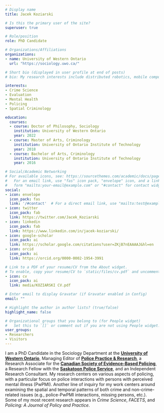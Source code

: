 ```yaml
---
# Display name
title: Jacek Koziarski

# Is this the primary user of the site?
superuser: true

# Role/position
role: PhD Candidate

# Organizations/Affiliations
organizations:
- name: University of Western Ontario
  url: "https://sociology.uwo.ca/"

# Short bio (displayed in user profile at end of posts)
# bio: My research interests include distributed robotics, mobile computing and programmable matter.

interests:
- Crime Science
- Evaluation
- Mental Health
- Policing
- Spatial Criminology

education:
  courses:
  - course: Doctor of Philosophy, Sociology
    institution: University of Western Ontario
    year: 2022
  - course: Master of Arts, Criminology
    institution: University of Ontario Institute of Technology
    year: 2018
  - course: Bachelor of Arts, Criminology
    institution: University of Ontario Institute of Technology
    year: 2016

# Social/Academic Networking
# For available icons, see: https://sourcethemes.com/academic/docs/page-builder/#icons
#   For an email link, use "fas" icon pack, "envelope" icon, and a link in the
#   form "mailto:your-email@example.com" or "#contact" for contact widget.
social:
- icon: envelope
  icon_pack: fas
  link: '/#contact'  # For a direct email link, use "mailto:test@example.org".
- icon: twitter
  icon_pack: fab
  link: https://twitter.com/Jacek_Koziarski
- icon: linkedin
  icon_pack: fab
  link: https://www.linkedin.com/in/jacek-koziarski/
- icon: google-scholar
  icon_pack: ai
  link: https://scholar.google.com/citations?user=ZKjB7nEAAAAJ&hl=en
- icon: orcid
  icon_pack: ai
  link: https://orcid.org/0000-0002-1954-3991

# Link to a PDF of your resume/CV from the About widget.
# To enable, copy your resume/CV to `static/files/cv.pdf` and uncomment the lines below.
- icon: cv
  icon_pack: ai
  link: media/KOZIARSKI CV.pdf

# Enter email to display Gravatar (if Gravatar enabled in Config)
email: ""

# Highlight the author in author lists? (true/false)
highlight_name: false

# Organizational groups that you belong to (for People widget)
#   Set this to `[]` or comment out if you are not using People widget.
user_groups:
- Researchers
- Visitors
---
```


I am a PhD Candidate in the Sociology Department at the [**University of Western Ontario**](https://sociology.uwo.ca/), Managing Editor of [**Police Practice & Research**](https://www.tandfonline.com/action/journalInformation?show=aimsScope&journalCode=gppr20), a Research Associate for the [**Canadian Society of Evidence-Based Policing**](https://www.can-sebp.net/), a Research Fellow with the [**Saskatoon Police Service**](https://saskatoonpolice.ca/), and an Independent Research Consultant. My research centers on various aspects of policing, with a particular focus on police interactions with persons with perceived mental illness (PwPMI). Another line of inquiry for my work centers around examining the spatial and temporal patterns of both crime and non-crime-related issues (e.g., police-PwPMI interactions, missing persons, etc.). Some of my most recent research appears in *Crime Science*, *FACETS*, and *Policing: A Journal of Policy and Practice*.
